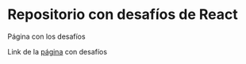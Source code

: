 # Repositorio con desafíos de React

Página con los desafíos

Link de la [página](https://reactchallenges.live/dashboard/overview) con desafíos

